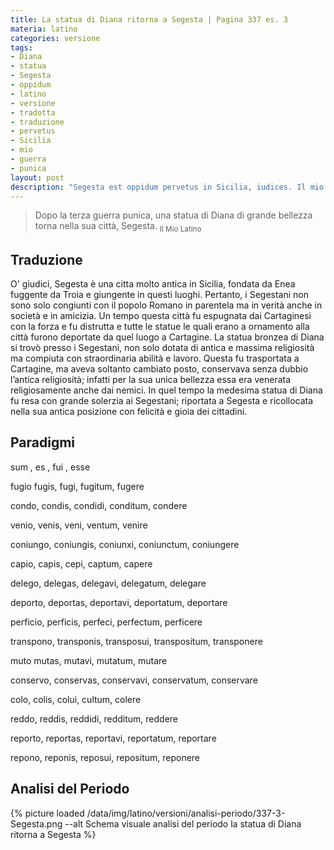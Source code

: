 ```yaml
---
title: La statua di Diana ritorna a Segesta | Pagina 337 es. 3
materia: latino
categories: versione
tags:
- Diana
- statua
- Segesta
- oppidum
- latino
- versione
- tradotta
- traduzione
- pervetus
- Sicilia
- mio
- guerra
- punica
layout: post
description: "Segesta est oppidum pervetus in Sicilia, iudices. Il mio latino pagina 337 versione 3."
---
```

> Dopo la terza guerra punica, una statua di Diana di grande bellezza torna nella sua città, Segesta.
<sub> Il Mio Latino </sub>

## Traduzione

O' giudici, Segesta è una citta molto antica in Sicilia, fondata da Enea fuggente da Troia e giungente in questi luoghi. Pertanto, i Segestani non sono solo congiunti  con il popolo Romano in parentela ma in verità anche in società e in amicizia. Un tempo questa città fu espugnata dai Cartaginesi con la forza e fu distrutta e tutte le statue le quali erano a ornamento alla città furono deportate da quel luogo a Cartagine. La statua bronzea di Diana si trovò presso i Segestani, non solo dotata di antica e massima religiosità ma compiuta con straordinaria abilità e lavoro. Questa fu trasportata a Cartagine, ma aveva soltanto cambiato posto, conservava senza dubbio l’antica religiosità; infatti per la sua unica bellezza essa era venerata religiosamente anche dai nemici. In quel tempo la medesima statua di Diana fu resa con grande solerzia ai Segestani; riportata a Segesta e ricollocata nella sua antica posizione con felicità e gioia dei cittadini.

## Paradigmi

sum , es , fui , esse

fugio fugis, fugi, fugitum, fugere

condo, condis, condidi, conditum, condere

venio, venis, veni, ventum, venire

coniungo, coniungis, coniunxi, coniunctum, coniungere

capio, capis, cepi, captum, capere

delego, delegas, delegavi, delegatum, delegare

deporto, deportas, deportavi, deportatum, deportare

perficio, perficis, perfeci, perfectum, perficere

transpono, transponis, transposui, transpositum, transponere

muto mutas, mutavi, mutatum, mutare

conservo, conservas, conservavi, conservatum, conservare

colo, colis, colui, cultum, colere

reddo, reddis, reddidi, redditum, reddere

reporto, reportas, reportavi, reportatum, reportare

repono, reponis, reposui, repositum, reponere

## Analisi del Periodo

{% picture loaded /data/img/latino/versioni/analisi-periodo/337-3-Segesta.png --alt Schema visuale analisi del periodo la statua di Diana ritorna a Segesta %}

